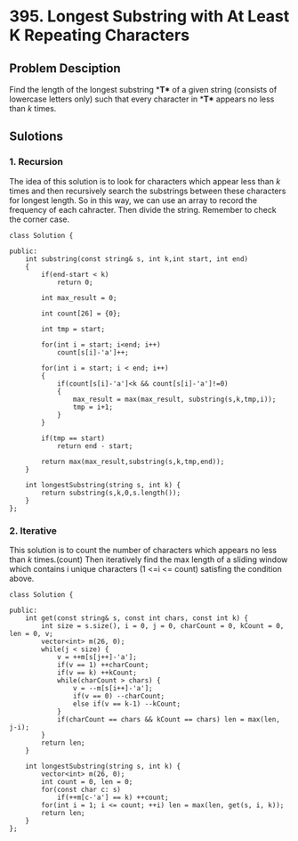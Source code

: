 # 395. Longest Substring with At Least K Repeating Characters

## Problem Desciption

Find the length of the longest substring ***T\*** of a given string (consists of lowercase letters only) such that every character in ***T\*** appears no less than *k* times.



## Sulotions

### 1. Recursion

The idea of this solution is to look for characters which appear less than *k* times and then recursively search the substrings between these characters for longest length. So in this way, we can use an array to record the frequency of each cahracter. Then divide the string. Remember to check the corner case. 

```
class Solution {
    
public:
    int substring(const string& s, int k,int start, int end)
    {
        if(end-start < k)
            return 0;
        
        int max_result = 0;
        
        int count[26] = {0};
        
        int tmp = start;
        
        for(int i = start; i<end; i++)
            count[s[i]-'a']++;
        
        for(int i = start; i < end; i++)
        {
            if(count[s[i]-'a']<k && count[s[i]-'a']!=0)
            {
                max_result = max(max_result, substring(s,k,tmp,i));
                tmp = i+1;      
            }
        }
        
        if(tmp == start)
            return end - start;
        
        return max(max_result,substring(s,k,tmp,end));
    }
    
    int longestSubstring(string s, int k) {
        return substring(s,k,0,s.length());
    }
};
```

### 2. Iterative

This solution is to count the number of characters which appears no less than *k* times.(count) Then iteratively find the max length of a sliding window which contains i unique characters (1 <=i <= count) satisfing the condition above.

```
class Solution {
    
public:
    int get(const string& s, const int chars, const int k) {
        int size = s.size(), i = 0, j = 0, charCount = 0, kCount = 0, len = 0, v;
        vector<int> m(26, 0);
        while(j < size) {
            v = ++m[s[j++]-'a'];
            if(v == 1) ++charCount;
            if(v == k) ++kCount;
            while(charCount > chars) {
                v = --m[s[i++]-'a'];
                if(v == 0) --charCount;
                else if(v == k-1) --kCount;
            }
            if(charCount == chars && kCount == chars) len = max(len, j-i);
        }
        return len;
    }
    
    int longestSubstring(string s, int k) {
        vector<int> m(26, 0);
        int count = 0, len = 0;
        for(const char c: s)
            if(++m[c-'a'] == k) ++count;
        for(int i = 1; i <= count; ++i) len = max(len, get(s, i, k));
        return len;
    }
};
```



